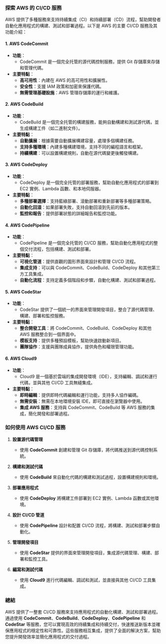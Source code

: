 ### 探索 AWS 的 CI/CD 服務

AWS 提供了多種服務來支持持續集成（CI）和持續部署（CD）流程，幫助開發者自動化應用程式的構建、測試和部署過程。以下是 AWS 的主要 CI/CD 服務及其功能介紹：

#### **1. AWS CodeCommit**
- **功能**：
  - CodeCommit 是一個完全托管的源代碼控制服務，提供 Git 存儲庫來存儲和管理代碼。
- **主要特點**：
  - **高可用性**：內建在 AWS 的高可用性和擴展性。
  - **安全性**：支援 IAM 政策和加密來保護代碼。
  - **無需管理基礎設施**：AWS 管理存儲庫的運行和維護。

#### **2. AWS CodeBuild**
- **功能**：
  - CodeBuild 是一個完全托管的構建服務，能夠自動構建和測試源代碼，並生成構建工件（如二進制文件）。
- **主要特點**：
  - **自動擴展**：根據需要自動擴展構建容量，處理多個構建任務。
  - **支持多種環境**：內建多種構建環境，支持不同的編程語言和框架。
  - **持續構建**：可以設置構建規則，自動在源代碼變更後觸發構建。

#### **3. AWS CodeDeploy**
- **功能**：
  - CodeDeploy 是一個完全托管的部署服務，幫助自動化應用程式的部署到 EC2 實例、Lambda 函數、和本地伺服器。
- **主要特點**：
  - **多種部署選擇**：支持藍綠部署、滾動部署和重新部署等多種部署策略。
  - **自動化回滾**：如果部署失敗，支持自動回滾到先前的版本。
  - **監控和報告**：提供部署狀態的詳細報告和監控功能。

#### **4. AWS CodePipeline**
- **功能**：
  - CodePipeline 是一個完全托管的 CI/CD 服務，幫助自動化應用程式的整個交付流程，包括構建、測試和部署。
- **主要特點**：
  - **可視化管道**：提供直觀的圖形界面來設計和管理 CI/CD 流程。
  - **集成支持**：可以與 CodeCommit、CodeBuild、CodeDeploy 和其他第三方工具集成。
  - **自動化流程**：支持定義多個階段和步驟，自動化構建、測試和部署過程。

#### **5. AWS CodeStar**
- **功能**：
  - CodeStar 提供了一個統一的界面來管理開發項目，整合了源代碼管理、構建、部署和監控服務。
- **主要特點**：
  - **整合開發工具**：將 CodeCommit、CodeBuild、CodeDeploy 和其他 AWS 服務整合到一個界面中。
  - **模板支持**：提供多種預設模板，幫助快速啟動新項目。
  - **團隊協作**：支援與團隊成員協作，提供角色和權限管理功能。

#### **6. AWS Cloud9**
- **功能**：
  - Cloud9 是一個基於雲端的集成開發環境（IDE），支持編輯、調試和運行代碼，並與其他 CI/CD 工具無縫集成。
- **主要特點**：
  - **即時編輯**：提供即時代碼編輯和運行功能，支持多人協作編碼。
  - **無需安裝**：無需在本地環境安裝 IDE，即可直接在瀏覽器中使用。
  - **集成 AWS 服務**：支持與 CodeCommit、CodeBuild 等 AWS 服務的集成，簡化開發和部署過程。

### **如何使用 AWS CI/CD 服務**

1. **設置源代碼管理**
   - 使用 **CodeCommit** 創建和管理 Git 存儲庫，將代碼推送到源代碼控制系統。

2. **構建和測試代碼**
   - 使用 **CodeBuild** 來自動化代碼的構建和測試過程，設置構建規則和環境。

3. **部署應用程式**
   - 使用 **CodeDeploy** 將構建工件部署到 EC2 實例、Lambda 函數或其他環境。

4. **設計 CI/CD 管道**
   - 使用 **CodePipeline** 設計和配置 CI/CD 流程，將構建、測試和部署步驟自動化。

5. **管理開發項目**
   - 使用 **CodeStar** 提供的界面來管理開發項目，集成源代碼管理、構建、部署和監控工具。

6. **編寫和測試代碼**
   - 使用 **Cloud9** 進行代碼編輯、調試和測試，並直接與其他 CI/CD 工具集成。

### **總結**

AWS 提供了一整套 CI/CD 服務來支持應用程式的自動化構建、測試和部署過程。通過使用 **CodeCommit**、**CodeBuild**、**CodeDeploy**、**CodePipeline** 和 **CodeStar** 等服務，您可以實現高效的持續集成和持續交付，快速推送新版本並確保應用程式的穩定性和可靠性。這些服務相互集成，提供了全面的解決方案，幫助您提升開發效率並簡化應用程式的交付過程。